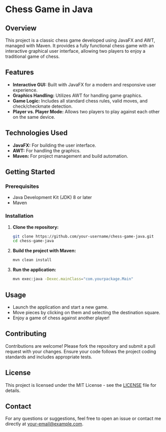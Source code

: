 # Chess Game in Java

## Overview
This project is a classic chess game developed using JavaFX and AWT, managed with Maven. It provides a fully functional chess game with an interactive graphical user interface, allowing two players to enjoy a traditional game of chess.

## Features
- **Interactive GUI:** Built with JavaFX for a modern and responsive user experience.
- **Graphics Handling:** Utilizes AWT for handling game graphics.
- **Game Logic:** Includes all standard chess rules, valid moves, and check/checkmate detection.
- **Player vs. Player Mode:** Allows two players to play against each other on the same device.

## Technologies Used
- **JavaFX:** For building the user interface.
- **AWT:** For handling the graphics.
- **Maven:** For project management and build automation.

## Getting Started

### Prerequisites
- Java Development Kit (JDK) 8 or later
- Maven

### Installation
1. **Clone the repository:**
    ```bash
    git clone https://github.com/your-username/chess-game-java.git
    cd chess-game-java
    ```

2. **Build the project with Maven:**
    ```bash
    mvn clean install
    ```

3. **Run the application:**
    ```bash
    mvn exec:java -Dexec.mainClass="com.yourpackage.Main"
    ```

## Usage
- Launch the application and start a new game.
- Move pieces by clicking on them and selecting the destination square.
- Enjoy a game of chess against another player!

## Contributing
Contributions are welcome! Please fork the repository and submit a pull request with your changes. Ensure your code follows the project coding standards and includes appropriate tests.

## License
This project is licensed under the MIT License - see the [LICENSE](LICENSE) file for details.

## Contact
For any questions or suggestions, feel free to open an issue or contact me directly at your-email@example.com.

